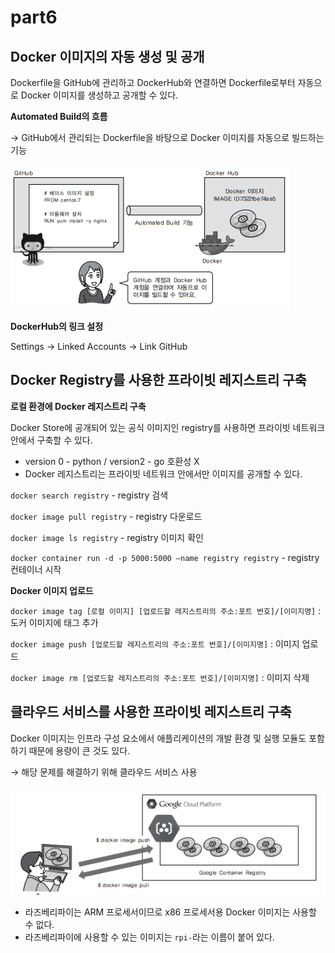 # part6

## Docker 이미지의 자동 생성 및 공개

Dockerfile을 GitHub에 관리하고 DockerHub와 연결하면 Dockerfile로부터 자동으로 Docker 이미지를 생성하고 공개할 수 있다.

**Automated Build의 흐름**

→ GitHub에서 관리되는 Dockerfile을 바탕으로 Docker 이미지를 자동으로 빌드하는 기능

![](https://github.com/Danpatpang/docker-Study/blob/master/part6/img/1.png?raw=true)

**DockerHub의 링크 설정**

Settings → Linked Accounts → Link GitHub

## Docker Registry를 사용한 프라이빗 레지스트리 구축

**로컬 환경에 Docker 레지스트리 구축**

Docker Store에 공개되어 있는 공식 이미지인 registry를 사용하면 프라이빗 네트워크 안에서 구축할 수 있다.

- version 0 - python / version2 - go 호환성 X
- Docker 레지스트리는 프라이빗 네트워크 안에서만 이미지를 공개할 수 있다.

`docker search registry` - registry 검색

`docker image pull registry` - registry 다운로드

`docker image ls registry` - registry 이미지 확인

`docker container run -d -p 5000:5000 —name registry registry` - registry 컨테이너 시작

**Docker 이미지 업로드**

`docker image tag [로컬 이미지] [업로드할 레지스트리의 주소:포트 번호]/[이미지명]` : 도커 이미지에 태그 추가

`docker image push [업로드할 레지스트리의 주소:포트 번호]/[이미지명]` : 이미지 업로드

`docker image rm [업로드할 레지스트리의 주소:포트 번호]/[이미지명]` : 이미지 삭제

## 클라우드 서비스를 사용한 프라이빗 레지스트리 구축

Docker 이미지는 인프라 구성 요소에서 애플리케이션의 개발 환경 및 실행 모듈도 포함하기 때문에 용량이 큰 것도 있다.

→ 해당 문제를 해결하기 위해 클라우드 서비스 사용

![](https://github.com/Danpatpang/docker-Study/blob/master/part6/img/2.png?raw=true)

- 라즈베리파이는 ARM 프로세서이므로 x86 프로세서용 Docker 이미지는 사용할 수 없다.
- 라즈베리파이에 사용할 수 있는 이미지는 `rpi-`라는 이름이 붙어 있다.
